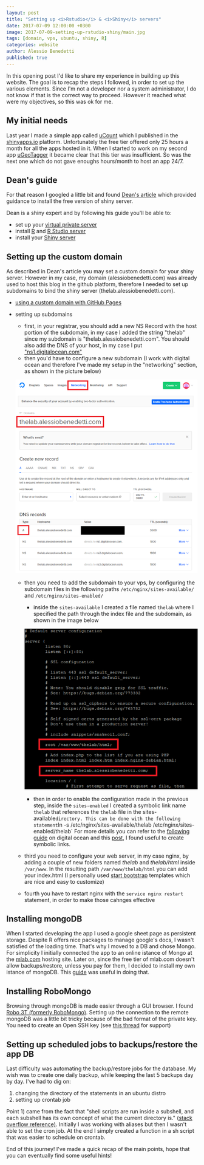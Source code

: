 ```yaml
---
layout: post
title: "Setting up <i>Rstudio</i> & <i>Shiny</i> servers"
date: 2017-07-09 12:00:00 +0300
image: 2017-07-09-setting-up-rstudio-shiny/main.jpg
tags: [domain, vps, ubuntu, shiny, R]
categories: website
author: Alessio Benedetti
published: true
---
```


In this opening post I'd like to share my experience in building up this website. The goal is to recap the steps I followed, in order to set up the various elements. Since I'm not a developer nor a system administrator, I do not know if that is the correct way to proceed. However it reached what were my objectives, so this was ok for me.

## My initial needs
Last year I made a simple app called [uCount](http://thelab.alessiobenedetti.com/shiny/uCountVis/) which I published in the [shinyapps.io](https://www.shinyapps.io/) platform. Unfortunately the free tier offered only 25 hours a month for all the apps hosted in it. When I started to work on my second app [uGeoTagger](http://thelab.alessiobenedetti.com/shiny/uGeoTagger/) it became clear that this tier was insufficient. So was the next one which do not gave enoughs hours/month to host an app 24/7.

## Dean's guide
For that reason I googled a little bit and found [Dean's article](http://deanattali.com/2015/05/09/setup-rstudio-shiny-server-digital-ocean/) which provided guidance to install the free version of shiny server.

Dean is a shiny expert and by following his guide you'll be able to:
- set up your [virtual private server](https://en.wikipedia.org/wiki/Virtual_private_server)
- install [R](https://cran.r-project.org/) and [R Studio server](https://www.rstudio.com/products/rstudio/download-server/)
- install your [Shiny server](https://www.rstudio.com/products/shiny/shiny-server/)

## Setting up the custom domain
As described in Dean's article you may set a custom domain for your shiny server. However in my case, my domain (alessiobenedetti.com) was already used to host this blog in the github platform, therefore I needed to set up subdomains to bind the shiny server (thelab.alessiobenedetti.com).

- [using a custom domain with GitHub Pages](https://help.github.com/articles/using-a-custom-domain-with-github-pages/)
- setting up subdomains
	- first, in your registrar, you should add a new NS Record with the host portion of the subdomain, in my case I added the string "thelab" since my subdomain is "thelab.alessiobenedetti.com". You should also add the DNS of your host, in my case I put ["ns1.digitalocean.com"](https://www.digitalocean.com/)
	- then you'd have to configure a new subdomain (I work with digital ocean and therefore I've made my setup in the "networking" section, as shown in the picture below)
	
	![do_networking](/images/2017-07-09-setting-up-rstudio-shiny/do_networking.png)
	
	- then you need to add the subdomain to your vps, by configuring the subdomain files in the following paths `/etc/nginx/sites-available/` and `/etc/nginx/sites-enabled/`
		- inside the `sites-available` I created a file named `thelab` where I specified the path through the index file and the subdomain, as shown in the image below		

		![nginx_config](/images/2017-07-09-setting-up-rstudio-shiny/nginx_config.png)
		
		- then in order to enable the configuration made in the previous step, inside the `sites-enabled` I created a symbolic link name `thelab` that references the `thelab` file in the sites-available` directory. This can be done with the following statement `ln -s /etc/nginx/sites-available/thelab /etc/nginx/sites-enabled/thelab`
		For more details you can refer to the [following guide](https://www.digitalocean.com/community/questions/how-to-create-subdomain-with-nginx-server-in-the-same-droplet) on digital ocean and this [post](https://askubuntu.com/questions/56339/how-to-create-a-soft-or-symbolic-link), I found useful to create symbolic links. 
	- third you need to configure your web server, in my case nginx, by adding a couple of new folders named *thelab* and *thelab/html* inside `/var/www`. In the resulting path `/var/www/thelab/html` you can add your index.html (I personally used [start bootstrap](https://startbootstrap.com/) templates which are nice and easy to customize)
	- fourth you have to restart nginx with the `service nginx restart` statement, in order to make those cahnges effective 
	
## Installing mongoDB
When I started developing the app I used a google sheet page as persistent storage. Despite R offers nice packages to manage google's docs, I wasn't satisfied of the loading time. That's why I moved to a DB and chose Mongo. For simplicity I initially connected the app to an online istance of Mongo at the [mlab.com](https://mlab.com/) hosting site. Later on, since the free tier of mlab.com doesn't allow backups/restore, unless you pay for them, I decided to install my own istance of mongoDB. This [guide](https://www.digitalocean.com/community/tutorials/how-to-install-mongodb-on-ubuntu-16-04) was useful in doing that.
	

## Installing RoboMongo
Browsing through mongoDB is made easier through a GUI browser. I found [Robo 3T (formerly RoboMongo)](https://robomongo.org/). Setting up the connection to the remote mongoDB was a little bit tricky because of the bad format of the private key. You need to create an Open SSH key (see [this thread](https://github.com/Studio3T/robomongo/issues/484) for support)


## Setting up scheduled jobs to backups/restore the app DB
Last difficulty was automating the backup/restore jobs for the database. My wish was to create one daily backup, while keeping the last 5 backups day by day. I've had to dig on:
1) changing the directory of the statements in an ubuntu distro
2) setting up crontab job

Point 1) came from the fact that "shell scripts are run inside a subshell, and each subshell has its own concept of what the current directory is." ([stack overflow reference)](https://stackoverflow.com/questions/255414/why-doesnt-cd-work-in-a-bash-shell-script). Initially I was working with aliases but then I wasn't able to set the cron job. At the end I simply created a function in a sh script that was easier to schedule on crontab.


End of this journey! I've made a quick recap of the main points, hope that you can eventually find some useful hints!
